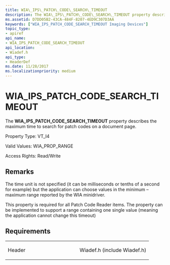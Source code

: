 ```yaml
---
title: WIA\_IPS\_PATCH\_CODE\_SEARCH\_TIMEOUT
description: The WIA\_IPS\_PATCH\_CODE\_SEARCH\_TIMEOUT property describes the maximum time to search for patch codes on a document page.
ms.assetid: D7DD05B2-43CA-484F-8207-4ED9C307D3AA
keywords: ["WIA_IPS_PATCH_CODE_SEARCH_TIMEOUT Imaging Devices"]
topic_type:
- apiref
api_name:
- WIA_IPS_PATCH_CODE_SEARCH_TIMEOUT
api_location:
- Wiadef.h
api_type:
- HeaderDef
ms.date: 11/28/2017
ms.localizationpriority: medium
---
```


# WIA\_IPS\_PATCH\_CODE\_SEARCH\_TIMEOUT


The **WIA\_IPS\_PATCH\_CODE\_SEARCH\_TIMEOUT** property describes the maximum time to search for patch codes on a document page.




Property Type: VT\_I4

Valid Values: WIA\_PROP\_RANGE

Access Rights: Read/Write

Remarks
-------

The time unit is not specified (it can be milliseconds or tenths of a second for example) but the application can choose values in the minimum – maximum range reported by the WIA minidriver.

This property is required for all Patch Code Reader items. The property can be implemented to support a range containing one single value (meaning the application cannot change this timeout)

Requirements
------------

<table>
<colgroup>
<col width="50%" />
<col width="50%" />
</colgroup>
<tbody>
<tr class="odd">
<td><p>Header</p></td>
<td>Wiadef.h (include Wiadef.h)</td>
</tr>
</tbody>
</table>

 

 





